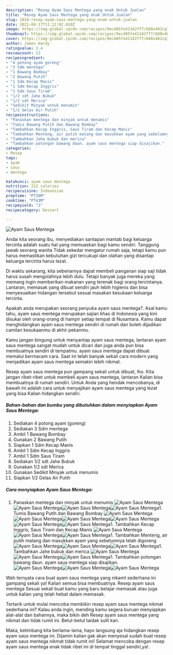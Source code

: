 ```yaml
---
description: "Resep Ayam Saus Mentega yang enak Untuk Jualan"
title: "Resep Ayam Saus Mentega yang enak Untuk Jualan"
slug: 1018-resep-ayam-saus-mentega-yang-enak-untuk-jualan
date: 2021-04-17T11:12:02.020Z
image: https://img-global.cpcdn.com/recipes/9ec405fe41342ff7/680x482cq70/ayam-saus-mentega-foto-resep-utama.jpg
thumbnail: https://img-global.cpcdn.com/recipes/9ec405fe41342ff7/680x482cq70/ayam-saus-mentega-foto-resep-utama.jpg
cover: https://img-global.cpcdn.com/recipes/9ec405fe41342ff7/680x482cq70/ayam-saus-mentega-foto-resep-utama.jpg
author: James Hardy
ratingvalue: 3.4
reviewcount: 12
recipeingredient:
- "4 potong ayam goreng"
- "3 Sdm mentega"
- "1 Bawang Bombay"
- "2 Bawang Putih"
- "1 Sdm Kecap Manis"
- "1 Sdm Kecap Inggris"
- "1 Sdm Saus Tiram"
- "1/2 sdt Jahe Bubuk"
- "1/2 sdt Merica"
- "Sedikit Minyak untuk menumis"
- "1/2 Gelas Air Putih"
recipeinstructions:
- "Panaskan mentega dan minyak untuk menumis"
- "Tumis Bawang Putih dan Bawang Bombay"
- "Tambahkan Kecap Inggris, Saus Tiram dan Kecap Manis"
- "Tambahkan Menteng, air putih matang dan masukkan ayam yang sebelumnya telah digoreng"
- "Tambahkan Jahe bubuk dan merica"
- "Tambahkan potongan bawang daun. ayam saus mentega siap disajikan."
categories:
- Resep
tags:
- ayam
- saus
- mentega

katakunci: ayam saus mentega 
nutrition: 212 calories
recipecuisine: Indonesian
preptime: "PT38M"
cooktime: "PT43M"
recipeyield: "2"
recipecategory: Dessert

---
```



![Ayam Saus Mentega](https://img-global.cpcdn.com/recipes/9ec405fe41342ff7/680x482cq70/ayam-saus-mentega-foto-resep-utama.jpg)

Andai kita seorang ibu, menyediakan santapan mantab bagi keluarga tercinta adalah suatu hal yang memuaskan bagi kamu sendiri. Tanggung jawab seorang  wanita Tidak sekedar mengatur rumah saja, tetapi kamu pun harus memastikan kebutuhan gizi tercukupi dan olahan yang disantap keluarga tercinta harus lezat.

Di waktu  sekarang, kita sebenarnya dapat membeli panganan siap saji tidak harus susah mengolahnya lebih dulu. Tetapi banyak juga mereka yang memang ingin memberikan makanan yang terenak bagi orang tercintanya. Lantaran, memasak yang dibuat sendiri jauh lebih higienis dan bisa menyesuaikan hidangan tersebut sesuai masakan kesukaan keluarga tercinta. 



Apakah anda merupakan seorang penyuka ayam saus mentega?. Asal kamu tahu, ayam saus mentega merupakan sajian khas di Indonesia yang kini disukai oleh orang-orang di hampir setiap tempat di Nusantara. Kamu dapat menghidangkan ayam saus mentega sendiri di rumah dan boleh dijadikan camilan kesukaanmu di akhir pekanmu.

Kamu jangan bingung untuk menyantap ayam saus mentega, lantaran ayam saus mentega sangat mudah untuk dicari dan juga anda pun bisa membuatnya sendiri di tempatmu. ayam saus mentega dapat dibuat memalui bermacam cara. Saat ini telah banyak sekali cara modern yang menjadikan ayam saus mentega semakin lebih nikmat.

Resep ayam saus mentega pun gampang sekali untuk dibuat, lho. Kita jangan ribet-ribet untuk membeli ayam saus mentega, lantaran Kalian bisa membuatnya di rumah sendiri. Untuk Anda yang hendak mencobanya, di bawah ini adalah cara untuk menyajikan ayam saus mentega yang lezat yang bisa Kalian hidangkan sendiri.

<!--inarticleads1-->

##### Bahan-bahan dan bumbu yang dibutuhkan dalam menyiapkan Ayam Saus Mentega:

1. Sediakan 4 potong ayam (goreng)
1. Sediakan 3 Sdm mentega
1. Ambil 1 Bawang Bombay
1. Gunakan 2 Bawang Putih
1. Siapkan 1 Sdm Kecap Manis
1. Ambil 1 Sdm Kecap Inggris
1. Ambil 1 Sdm Saus Tiram
1. Sediakan 1/2 sdt Jahe Bubuk
1. Gunakan 1/2 sdt Merica
1. Gunakan Sedikit Minyak untuk menumis
1. Siapkan 1/2 Gelas Air Putih




<!--inarticleads2-->

##### Cara menyiapkan Ayam Saus Mentega:

1. Panaskan mentega dan minyak untuk menumis
<img src="//assets-global.cpcdn.com/assets/icons/button_play-2c75c40dde080a61004c1f40b05d8f140eaff45d7e9e6481dc71c63d2e7c4909.png" alt="Ayam Saus Mentega"><img src="https://img-global.cpcdn.com/steps/2d3adb35d1d331ba/160x128cq70/ayam-saus-mentega-langkah-memasak-1-foto.jpg" alt="Ayam Saus Mentega"><img src="//assets-global.cpcdn.com/assets/icons/button_play-2c75c40dde080a61004c1f40b05d8f140eaff45d7e9e6481dc71c63d2e7c4909.png" alt="Ayam Saus Mentega"><img src="https://img-global.cpcdn.com/steps/209daaffd0b67416/160x128cq70/ayam-saus-mentega-langkah-memasak-1-foto.jpg" alt="Ayam Saus Mentega">1. Tumis Bawang Putih dan Bawang Bombay
<img src="//assets-global.cpcdn.com/assets/icons/button_play-2c75c40dde080a61004c1f40b05d8f140eaff45d7e9e6481dc71c63d2e7c4909.png" alt="Ayam Saus Mentega"><img src="https://img-global.cpcdn.com/steps/cecea46861f50833/160x128cq70/ayam-saus-mentega-langkah-memasak-2-foto.jpg" alt="Ayam Saus Mentega"><img src="//assets-global.cpcdn.com/assets/icons/button_play-2c75c40dde080a61004c1f40b05d8f140eaff45d7e9e6481dc71c63d2e7c4909.png" alt="Ayam Saus Mentega"><img src="https://img-global.cpcdn.com/steps/6edf1f9cc417e54f/160x128cq70/ayam-saus-mentega-langkah-memasak-2-foto.jpg" alt="Ayam Saus Mentega"><img src="//assets-global.cpcdn.com/assets/icons/button_play-2c75c40dde080a61004c1f40b05d8f140eaff45d7e9e6481dc71c63d2e7c4909.png" alt="Ayam Saus Mentega"><img src="https://img-global.cpcdn.com/steps/7ab79070c7dac731/160x128cq70/ayam-saus-mentega-langkah-memasak-2-foto.jpg" alt="Ayam Saus Mentega">1. Tambahkan Kecap Inggris, Saus Tiram dan Kecap Manis
<img src="//assets-global.cpcdn.com/assets/icons/button_play-2c75c40dde080a61004c1f40b05d8f140eaff45d7e9e6481dc71c63d2e7c4909.png" alt="Ayam Saus Mentega"><img src="//assets-global.cpcdn.com/assets/icons/button_play-2c75c40dde080a61004c1f40b05d8f140eaff45d7e9e6481dc71c63d2e7c4909.png" alt="Ayam Saus Mentega"><img src="//assets-global.cpcdn.com/assets/icons/button_play-2c75c40dde080a61004c1f40b05d8f140eaff45d7e9e6481dc71c63d2e7c4909.png" alt="Ayam Saus Mentega">1. Tambahkan Menteng, air putih matang dan masukkan ayam yang sebelumnya telah digoreng
<img src="//assets-global.cpcdn.com/assets/icons/button_play-2c75c40dde080a61004c1f40b05d8f140eaff45d7e9e6481dc71c63d2e7c4909.png" alt="Ayam Saus Mentega"><img src="//assets-global.cpcdn.com/assets/icons/button_play-2c75c40dde080a61004c1f40b05d8f140eaff45d7e9e6481dc71c63d2e7c4909.png" alt="Ayam Saus Mentega"><img src="//assets-global.cpcdn.com/assets/icons/button_play-2c75c40dde080a61004c1f40b05d8f140eaff45d7e9e6481dc71c63d2e7c4909.png" alt="Ayam Saus Mentega">1. Tambahkan Jahe bubuk dan merica
<img src="//assets-global.cpcdn.com/assets/icons/button_play-2c75c40dde080a61004c1f40b05d8f140eaff45d7e9e6481dc71c63d2e7c4909.png" alt="Ayam Saus Mentega"><img src="//assets-global.cpcdn.com/assets/icons/button_play-2c75c40dde080a61004c1f40b05d8f140eaff45d7e9e6481dc71c63d2e7c4909.png" alt="Ayam Saus Mentega"><img src="//assets-global.cpcdn.com/assets/icons/button_play-2c75c40dde080a61004c1f40b05d8f140eaff45d7e9e6481dc71c63d2e7c4909.png" alt="Ayam Saus Mentega">1. Tambahkan potongan bawang daun. ayam saus mentega siap disajikan.
<img src="//assets-global.cpcdn.com/assets/icons/button_play-2c75c40dde080a61004c1f40b05d8f140eaff45d7e9e6481dc71c63d2e7c4909.png" alt="Ayam Saus Mentega"><img src="//assets-global.cpcdn.com/assets/icons/button_play-2c75c40dde080a61004c1f40b05d8f140eaff45d7e9e6481dc71c63d2e7c4909.png" alt="Ayam Saus Mentega"><img src="//assets-global.cpcdn.com/assets/icons/button_play-2c75c40dde080a61004c1f40b05d8f140eaff45d7e9e6481dc71c63d2e7c4909.png" alt="Ayam Saus Mentega">



Wah ternyata cara buat ayam saus mentega yang nikamt sederhana ini gampang sekali ya! Kalian semua bisa membuatnya. Resep ayam saus mentega Sesuai sekali buat kamu yang baru belajar memasak atau juga untuk kalian yang telah hebat dalam memasak.

Tertarik untuk mulai mencoba membikin resep ayam saus mentega nikmat sederhana ini? Kalau anda ingin, mending kamu segera buruan menyiapkan alat-alat dan bahannya, maka bikin deh Resep ayam saus mentega yang nikmat dan tidak rumit ini. Betul-betul taidak sulit kan. 

Maka, ketimbang kita berlama-lama, hayo langsung aja hidangkan resep ayam saus mentega ini. Dijamin kalian gak akan menyesal sudah buat resep ayam saus mentega nikmat tidak rumit ini! Selamat mencoba dengan resep ayam saus mentega enak tidak ribet ini di tempat tinggal sendiri,ya!.

